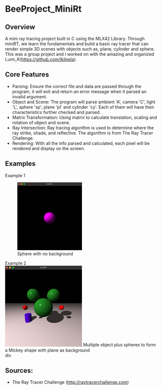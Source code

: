 # BeeProject_MiniRt


## Overview
A mini ray tracing project built in C using the MLX42 Library. Through miniRT, we learn the fundamentals and build a basic ray tracer that can render simple 3D scenes with objects such as, plane, cylinder and sphere. This was a group project and I worked on with the amazing and organized Lumi_K(https://github.com/lkilpela).

## Core Features
- Parsing: Ensure the correct file and data are passed through the program, it will exit and return an error message when it parsed an invalid argument.
- Object and Scene: The program will parse ambient 'A', camera 'C', light 'L', sphere 'sp', plane 'pl' and cylinder 'cy'. Each of them will have their characteristics further checked and parsed. 
- Matrix Transformation: Using matrix to calculate translation, scaling and rotation of object and scene.
- Ray Intersection: Ray tracing algorithm is used to determine where the ray strike, shade, and reflective. The algorithm is from The Ray Tracer Challenge.
- Rendering: With all the info parsed and calculated, each pixel will be rendered and display on the screen. 

## Examples
Example 1
<div align="left">
  <figure>
  <img src="./images/sphere.png" style="width: 50%">
  <figcaption>Sphere with no background</figcaption>
  </figure>
</div>
Example 2
<div align="left">
  <img src="./images/mickey.png" style="width: 50%">
Multiple object plus spheres to form a Mickey shape with plane as background
</div>div

## Sources:
- The Ray Tracer Challenge (http://raytracerchallenge.com)
